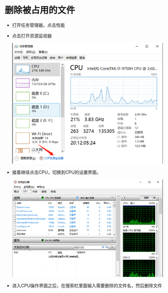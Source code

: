 # 删除被占用的文件

- 打开任务管理器，点击性能
- 点击打开资源监视器

  ![image-20210204212019914](picture\image-20210204212019914.png)	

- 接着继续点击CPU，切换到CPU的设置界面。

  ![image-20210204212311745](picture\image-20210204212311745.png)	

- 进入CPU操作界面之后，在搜索栏里面输入需要删除的文件名，然后删除文件